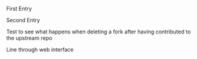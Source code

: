 First Entry

Second Entry

Test to see what happens when deleting a fork after having contributed to the upstream repo

Line through web interface
